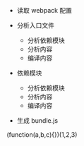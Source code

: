 - 读取 webpack 配置

- 分析入口文件

  - 分析依赖模块
  - 分析内容
  - 编译内容

- 依赖模块

  - 分析依赖模块
  - 分析内容
  - 编译内容

- 生成 bundle.js

(function(a,b,c){})(1,2,3)
